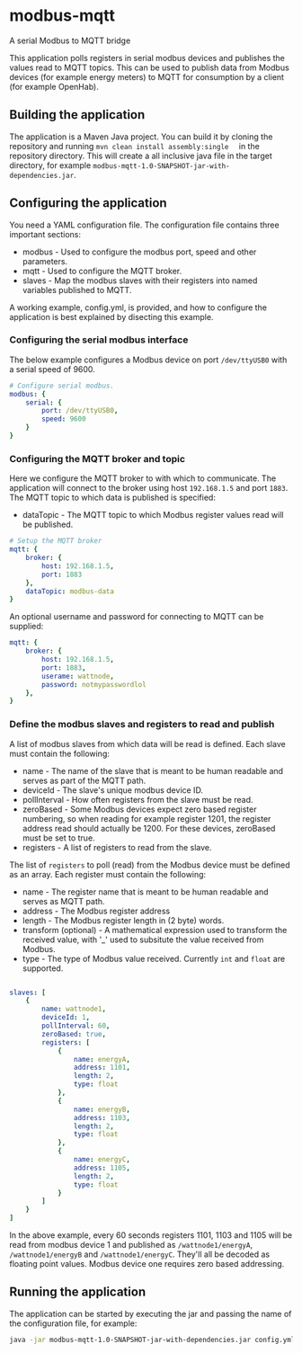 # modbus-mqtt
A serial Modbus to MQTT bridge

This application polls registers in serial modbus devices and publishes the values read to MQTT topics. This can be used to publish data from Modbus devices (for example energy meters) to MQTT for consumption by a client (for example OpenHab). 

## Building the application 

The application is a Maven Java project. You can build it by cloning the repository and running `mvn clean install assembly:single 
` in the repository directory. This will create a all inclusive java file in the target directory, for example `modbus-mqtt-1.0-SNAPSHOT-jar-with-dependencies.jar`. 

## Configuring the application 

You need a YAML configuration file. The configuration file contains three important sections:

* modbus - Used to configure the modbus port, speed and other parameters. 
* mqtt - Used to configure the MQTT broker. 
* slaves - Map the modbus slaves with their registers into named variables published to MQTT.

A working example, config.yml, is provided, and how to configure the application is best explained by disecting this example. 

### Configuring the serial modbus interface

The below example configures a Modbus device on port `/dev/ttyUSB0` with a serial speed of 9600. 

```yaml
# Configure serial modbus. 
modbus: {
    serial: { 
        port: /dev/ttyUSB0,
        speed: 9600
    }
}
```

### Configuring the MQTT broker and topic

Here we configure the MQTT broker to with which to communicate. The application will connect to the broker using host `192.168.1.5` and port `1883`. The MQTT topic to which data is published is specified:

* dataTopic - The MQTT topic to which Modbus register values read will be published. 

```yaml
# Setup the MQTT broker 
mqtt: {
    broker: {  
        host: 192.168.1.5,
        port: 1883
    }, 
    dataTopic: modbus-data
}   
```

An optional username and password for connecting to MQTT can be supplied: 

```yaml
mqtt: {
    broker: {  
        host: 192.168.1.5,
        port: 1883,
        userame: wattnode,
        password: notmypasswordlol
    }, 
}   
```


### Define the modbus slaves and registers to read and publish

A list of modbus slaves from which data will be read is defined. Each slave must contain the following:

* name - The name of the slave that is meant to be human readable and serves as part of the MQTT path. 
* deviceId - The slave's unique modbus device ID. 
* pollInterval - How often registers from the slave must be read. 
* zeroBased - Some Modbus devices expect zero based register numbering, so when reading for example register 1201, the register address read should actually be 1200. For these devices, zeroBased must be set to true.
* registers - A list of registers to read from the slave.


The list of `registers` to poll (read) from the Modbus device must be defined as an array. Each register must contain the following:

* name - The register name that is meant to be human readable and serves as MQTT path. 
* address - The Modbus register address
* length - The Modbus register length in (2 byte) words. 
* transform (optional) - A mathematical expression used to transform the received value, with '_' used to subsitute the value received from Modbus. 
* type - The type of Modbus value received. Currently `int` and `float` are supported.

```yaml

slaves: [
    {
        name: wattnode1,
        deviceId: 1,
        pollInterval: 60,
        zeroBased: true,
        registers: [
            {
                name: energyA,
                address: 1101,
                length: 2,
                type: float    
            },
            {
                name: energyB,
                address: 1103,
                length: 2,
                type: float    
            },
            {
                name: energyC,
                address: 1105,
                length: 2,
                type: float    
            }
        ]
    }
]

```

In the above example, every 60 seconds registers 1101, 1103 and 1105 will be read from modbus device 1 and published as `/wattnode1/energyA`, `/wattnode1/energyB` and `/wattnode1/energyC`. They'll all be decoded as floating point values. Modbus device one requires zero based addressing. 

## Running the application 

The application can be started by executing the jar and passing the name of the configuration file, for example:

```bash 
java -jar modbus-mqtt-1.0-SNAPSHOT-jar-with-dependencies.jar config.yml
```
